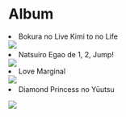 <h1>Album</h1>

<p><li>Bokura no Live Kimi to no Life <br>
<img src="https://upload.wikimedia.org/wikipedia/en/b/b9/Love_Live%21_promotional_image.jpg"> 
<li>Natsuiro Egao de 1, 2, Jump!</li>
<img src="https://upload.wikimedia.org/wikipedia/en/thumb/c/c2/Love_Live%21_The_School_Idol_Movie_poster.jpeg/220px-Love_Live%21_The_School_Idol_Movie_poster.jpeg">
<li>Love Marginal<br>
<img src="https://i.ytimg.com/vi/b7jAPjdYqrI/maxresdefault.jpg">
<li>Diamond Princess no Yūutsu</p>
 <img src="https://2.bp.blogspot.com/-AAaBNSjFSus/WFFsSQVqMoI/AAAAAAAAABo/4SApAzt4Si8DgTNUk_u-_jEkP0MciWR2gCLcB/s1600/%25CE%25BCs-First-Love-Live.jpg"> 
